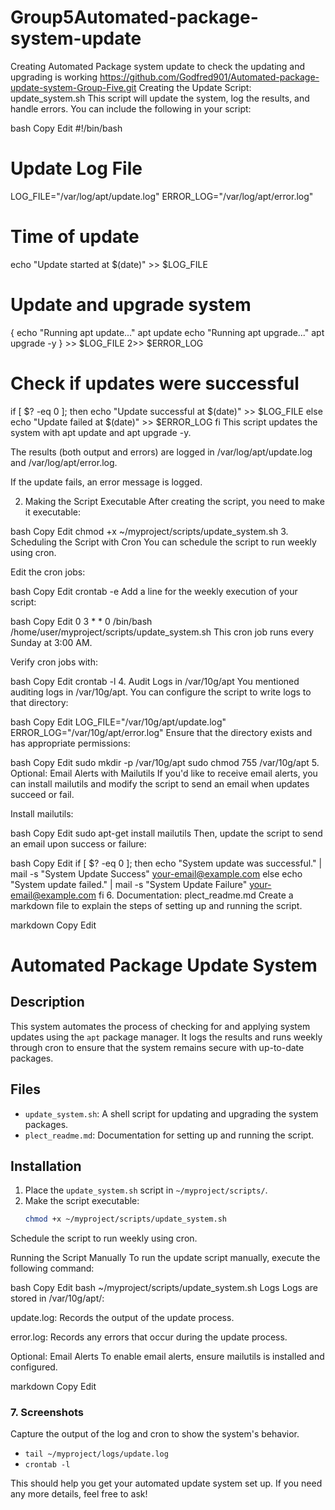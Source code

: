 # Group5Automated-package-system-update
Creating Automated Package system update to check the updating and upgrading is working
https://github.com/Godfred901/Automated-package-update-system-Group-Five.git
 Creating the Update Script: update_system.sh
This script will update the system, log the results, and handle errors. You can include the following in your script:

bash
Copy
Edit
#!/bin/bash

# Update Log File
LOG_FILE="/var/log/apt/update.log"
ERROR_LOG="/var/log/apt/error.log"

# Time of update
echo "Update started at $(date)" >> $LOG_FILE

# Update and upgrade system
{
    echo "Running apt update..."
    apt update
    echo "Running apt upgrade..."
    apt upgrade -y
} >> $LOG_FILE 2>> $ERROR_LOG

# Check if updates were successful
if [ $? -eq 0 ]; then
    echo "Update successful at $(date)" >> $LOG_FILE
else
    echo "Update failed at $(date)" >> $ERROR_LOG
fi
This script updates the system with apt update and apt upgrade -y.

The results (both output and errors) are logged in /var/log/apt/update.log and /var/log/apt/error.log.

If the update fails, an error message is logged.

2. Making the Script Executable
After creating the script, you need to make it executable:

bash
Copy
Edit
chmod +x ~/myproject/scripts/update_system.sh
3. Scheduling the Script with Cron
You can schedule the script to run weekly using cron.

Edit the cron jobs:

bash
Copy
Edit
crontab -e
Add a line for the weekly execution of your script:

bash
Copy
Edit
0 3 * * 0 /bin/bash /home/user/myproject/scripts/update_system.sh
This cron job runs every Sunday at 3:00 AM.

Verify cron jobs with:

bash
Copy
Edit
crontab -l
4. Audit Logs in /var/10g/apt
You mentioned auditing logs in /var/10g/apt. You can configure the script to write logs to that directory:

bash
Copy
Edit
LOG_FILE="/var/10g/apt/update.log"
ERROR_LOG="/var/10g/apt/error.log"
Ensure that the directory exists and has appropriate permissions:

bash
Copy
Edit
sudo mkdir -p /var/10g/apt
sudo chmod 755 /var/10g/apt
5. Optional: Email Alerts with Mailutils
If you'd like to receive email alerts, you can install mailutils and modify the script to send an email when updates succeed or fail.

Install mailutils:

bash
Copy
Edit
sudo apt-get install mailutils
Then, update the script to send an email upon success or failure:

bash
Copy
Edit
if [ $? -eq 0 ]; then
    echo "System update was successful." | mail -s "System Update Success" your-email@example.com
else
    echo "System update failed." | mail -s "System Update Failure" your-email@example.com
fi
6. Documentation: plect_readme.md
Create a markdown file to explain the steps of setting up and running the script.

markdown
Copy
Edit
# Automated Package Update System

## Description
This system automates the process of checking for and applying system updates using the `apt` package manager. It logs the results and runs weekly through cron to ensure that the system remains secure with up-to-date packages.

## Files
- `update_system.sh`: A shell script for updating and upgrading the system packages.
- `plect_readme.md`: Documentation for setting up and running the script.

## Installation
1. Place the `update_system.sh` script in `~/myproject/scripts/`.
2. Make the script executable:
   ```bash
   chmod +x ~/myproject/scripts/update_system.sh
Schedule the script to run weekly using cron.

Running the Script Manually
To run the update script manually, execute the following command:

bash
Copy
Edit
bash ~/myproject/scripts/update_system.sh
Logs
Logs are stored in /var/10g/apt/:

update.log: Records the output of the update process.

error.log: Records any errors that occur during the update process.

Optional: Email Alerts
To enable email alerts, ensure mailutils is installed and configured.

markdown
Copy
Edit

### 7. **Screenshots**

Capture the output of the log and cron to show the system's behavior.

- `tail ~/myproject/logs/update.log`
- `crontab -l`

This should help you get your automated update system set up. If you need any more details, feel free to ask!









